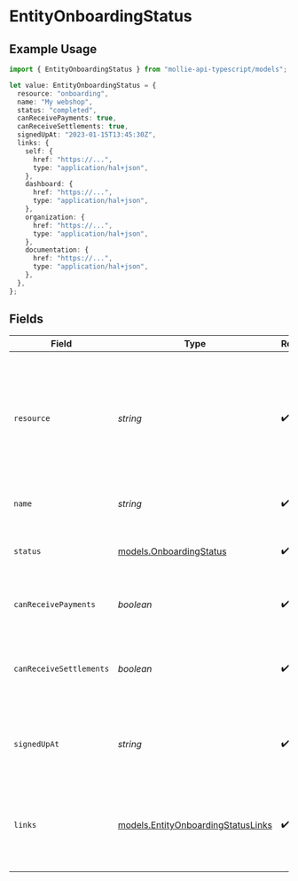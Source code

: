 # EntityOnboardingStatus

## Example Usage

```typescript
import { EntityOnboardingStatus } from "mollie-api-typescript/models";

let value: EntityOnboardingStatus = {
  resource: "onboarding",
  name: "My webshop",
  status: "completed",
  canReceivePayments: true,
  canReceiveSettlements: true,
  signedUpAt: "2023-01-15T13:45:30Z",
  links: {
    self: {
      href: "https://...",
      type: "application/hal+json",
    },
    dashboard: {
      href: "https://...",
      type: "application/hal+json",
    },
    organization: {
      href: "https://...",
      type: "application/hal+json",
    },
    documentation: {
      href: "https://...",
      type: "application/hal+json",
    },
  },
};
```

## Fields

| Field                                                                                                                            | Type                                                                                                                             | Required                                                                                                                         | Description                                                                                                                      | Example                                                                                                                          |
| -------------------------------------------------------------------------------------------------------------------------------- | -------------------------------------------------------------------------------------------------------------------------------- | -------------------------------------------------------------------------------------------------------------------------------- | -------------------------------------------------------------------------------------------------------------------------------- | -------------------------------------------------------------------------------------------------------------------------------- |
| `resource`                                                                                                                       | *string*                                                                                                                         | :heavy_check_mark:                                                                                                               | Indicates the response contains an onboarding status object. Will always contain the string `onboarding` for this<br/>resource type. | onboarding                                                                                                                       |
| `name`                                                                                                                           | *string*                                                                                                                         | :heavy_check_mark:                                                                                                               | The name of the organization.                                                                                                    | My webshop                                                                                                                       |
| `status`                                                                                                                         | [models.OnboardingStatus](../models/onboardingstatus.md)                                                                         | :heavy_check_mark:                                                                                                               | The current status of the organization's onboarding process.                                                                     | completed                                                                                                                        |
| `canReceivePayments`                                                                                                             | *boolean*                                                                                                                        | :heavy_check_mark:                                                                                                               | Whether the organization can receive payments.                                                                                   | true                                                                                                                             |
| `canReceiveSettlements`                                                                                                          | *boolean*                                                                                                                        | :heavy_check_mark:                                                                                                               | Whether the organization can receive settlements to their external bank account.                                                 | true                                                                                                                             |
| `signedUpAt`                                                                                                                     | *string*                                                                                                                         | :heavy_check_mark:                                                                                                               | The sign up date time of the organization in [ISO 8601](https://en.wikipedia.org/wiki/ISO_8601) format.                          | 2023-01-15T13:45:30Z                                                                                                             |
| `links`                                                                                                                          | [models.EntityOnboardingStatusLinks](../models/entityonboardingstatuslinks.md)                                                   | :heavy_check_mark:                                                                                                               | An object with several relevant URLs. Every URL object will contain an `href` and a `type` field.                                |                                                                                                                                  |
